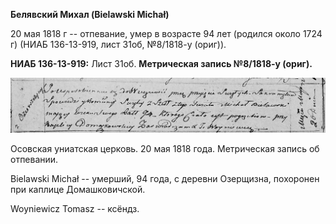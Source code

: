 **Белявский Михал (Bielawski Michał)**

20 мая 1818 г -- отпевание, умер в возрасте 94 лет (родился около 1724
г) (НИАБ 136-13-919, лист 31об, №8/1818-у (ориг)).

**НИАБ 136-13-919:** Лист 31об. **Метрическая запись №8/1818-у (ориг).**

![](./media/2b5c3f5631d43afb9bafd40ece6bc08cad63df33.png)

Осовская униатская церковь. 20 мая 1818 года. Метрическая запись об
отпевании.

Bielawski Michał -- умерший, 94 года, с деревни Озерщизна, похоронен при
каплице Домашковичской.

Woyniewicz Tomasz -- ксёндз.
